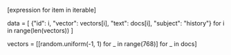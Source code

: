 [expression for item in iterable]


data = [
    {"id": i, "vector": vectors[i], "text": docs[i], "subject": "history"}
    for i in range(len(vectors))
]

vectors = [[random.uniform(-1, 1) for _ in range(768)] for _ in docs]